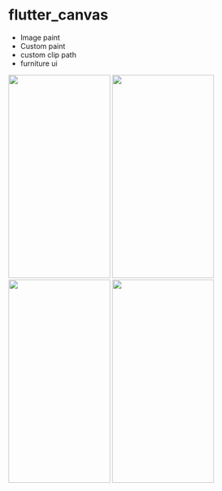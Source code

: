 # flutter_canvas


* Image paint
* Custom paint
* custom clip path
* furniture ui

<div id="images">
<img src="https://user-images.githubusercontent.com/26671191/131145616-af2d59a2-1ba0-4c47-bee2-e206b56138a9.gif" width="200" height="400" />
<img src="https://user-images.githubusercontent.com/26671191/141063527-5e4e251f-b30e-453a-8c9a-029d628256c5.png" width="200" height="400" />
<img src="https://user-images.githubusercontent.com/26671191/141063538-be713eba-ff15-47f7-8f31-c84e19d32d1a.png" width="200" height="400" />
<img src="https://user-images.githubusercontent.com/26671191/141063541-0e030016-9b60-4e81-8d22-32129fc985a9.png" width="200" height="400" />
</div>
